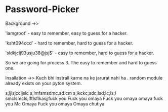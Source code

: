 # Password-Picker

Background ->>

'iamgroot' - easy to remember, easy to guess for a hacker.

'ksht094ocd' - hard to remember, hard to guess for a hacker.

'sldkjclj93usju38@jsj$' - easy to remember, hard to guess for a hacker.

So we are going for process 3. The easy to remember and hard to guess one.

Insallation ->>
Kuch bhi instrall karne na ke jarurat nahi ha . random module already exists on your pyton system.


s;ljlsjccljslc
s;lmfsmsdmc.sd.cm
s;lkckc;sdc;lsd;lc;ls;l
smclsmcls;lfflsflkasjjfuck you
Fuck you omaya Fuck you omaya omaya fuck you
Mc Omaya Fuck you omaya
Omaya chutiya
